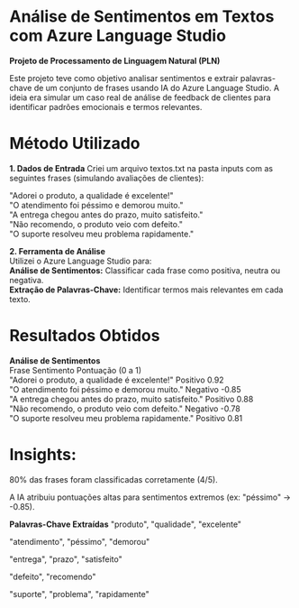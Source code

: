 # Análise de Sentimentos em Textos com Azure Language Studio
**Projeto de Processamento de Linguagem Natural (PLN)**

Este projeto teve como objetivo analisar sentimentos e extrair palavras-chave de um conjunto de frases usando IA do Azure Language Studio. A ideia era simular um caso real de análise de feedback de clientes para identificar padrões emocionais e termos relevantes.

# Método Utilizado
**1. Dados de Entrada**
Criei um arquivo textos.txt na pasta inputs com as seguintes frases (simulando avaliações de clientes):

"Adorei o produto, a qualidade é excelente!"  
"O atendimento foi péssimo e demorou muito."  
"A entrega chegou antes do prazo, muito satisfeito."  
"Não recomendo, o produto veio com defeito."  
"O suporte resolveu meu problema rapidamente."  

**2. Ferramenta de Análise**</br>
Utilizei o Azure Language Studio para:</br>
**Análise de Sentimentos:** Classificar cada frase como positiva, neutra ou negativa.</br>
**Extração de Palavras-Chave:** Identificar termos mais relevantes em cada texto.

# Resultados Obtidos
**Análise de Sentimentos**</br>
Frase	Sentimento	Pontuação (0 a 1)</br>
"Adorei o produto, a qualidade é excelente!"	Positivo	0.92</br>
"O atendimento foi péssimo e demorou muito."	Negativo	-0.85</br>
"A entrega chegou antes do prazo, muito satisfeito."	Positivo	0.88</br>
"Não recomendo, o produto veio com defeito."	Negativo	-0.78</br>
"O suporte resolveu meu problema rapidamente."	Positivo	0.81</br>

# Insights:

80% das frases foram classificadas corretamente (4/5).

A IA atribuiu pontuações altas para sentimentos extremos (ex: "péssimo" → -0.85).

**Palavras-Chave Extraídas**
"produto", "qualidade", "excelente"

"atendimento", "péssimo", "demorou"

"entrega", "prazo", "satisfeito"

"defeito", "recomendo"

"suporte", "problema", "rapidamente"
